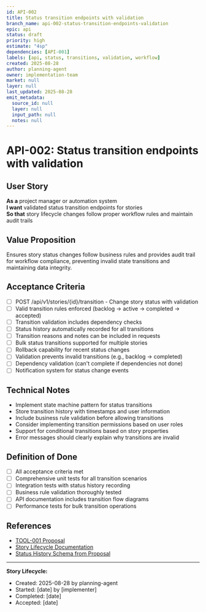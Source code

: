 ```yaml
---
id: API-002
title: Status transition endpoints with validation
branch_name: api-002-status-transition-endpoints-validation
epic: api
status: draft
priority: high
estimate: "4sp"
dependencies: [API-001]
labels: [api, status, transitions, validation, workflow]
created: 2025-08-28
author: planning-agent
owner: implementation-team
market: null
layer: null
last_updated: 2025-08-28
emit_metadata:
  source_id: null
  layer: null
  input_path: null
  notes: null
---
```


# API-002: Status transition endpoints with validation

## User Story
**As a** project manager or automation system  
**I want** validated status transition endpoints for stories  
**So that** story lifecycle changes follow proper workflow rules and maintain audit trails

## Value Proposition
Ensures story status changes follow business rules and provides audit trail for workflow compliance, preventing invalid state transitions and maintaining data integrity.

## Acceptance Criteria
- [ ] POST /api/v1/stories/{id}/transition - Change story status with validation
- [ ] Valid transition rules enforced (backlog → active → completed → accepted)
- [ ] Transition validation includes dependency checks
- [ ] Status history automatically recorded for all transitions
- [ ] Transition reasons and notes can be included in requests
- [ ] Bulk status transitions supported for multiple stories
- [ ] Rollback capability for recent status changes
- [ ] Validation prevents invalid transitions (e.g., backlog → completed)
- [ ] Dependency validation (can't complete if dependencies not done)
- [ ] Notification system for status change events

## Technical Notes
- Implement state machine pattern for status transitions
- Store transition history with timestamps and user information
- Include business rule validation before allowing transitions
- Consider implementing transition permissions based on user roles
- Support for conditional transitions based on story properties
- Error messages should clearly explain why transitions are invalid

## Definition of Done
- [ ] All acceptance criteria met
- [ ] Comprehensive unit tests for all transition scenarios
- [ ] Integration tests with status history recording
- [ ] Business rule validation thoroughly tested
- [ ] API documentation includes transition flow diagrams
- [ ] Performance tests for bulk transition operations

## References
- [TOOL-001 Proposal](../../proposals/TOOL-001-dockerized-story-workflow-api.md)
- [Story Lifecycle Documentation](../../README.md)
- [Status History Schema from Proposal](../../proposals/TOOL-001-dockerized-story-workflow-api.md#database-schema)

---
**Story Lifecycle:**
- Created: 2025-08-28 by planning-agent
- Started: [date] by [implementer]  
- Completed: [date]
- Accepted: [date]
